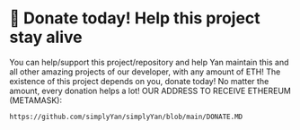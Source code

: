 # 💸 Donate today! Help this project stay alive
You can help/support this project/repository and help Yan maintain this and all other amazing projects of our developer, with any amount of ETH! The existence of this project depends on you, donate today! No matter the amount, every donation helps a lot! OUR ADDRESS TO RECEIVE ETHEREUM (METAMASK):
```text
https://github.com/simplyYan/simplyYan/blob/main/DONATE.MD
```
